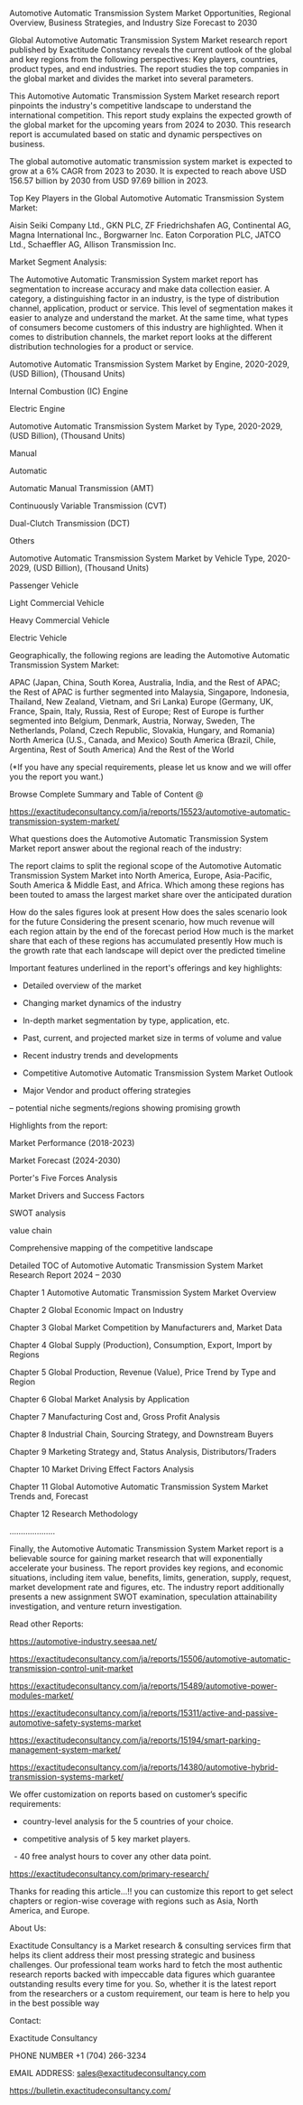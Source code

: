 Automotive Automatic Transmission System Market Opportunities, Regional Overview, Business Strategies, and Industry Size Forecast to 2030

Global Automotive Automatic Transmission System Market research report published by Exactitude Constancy reveals the current outlook of the global and key regions from the following perspectives: Key players, countries, product types, and end industries. The report studies the top companies in the global market and divides the market into several parameters.

This Automotive Automatic Transmission System Market research report pinpoints the industry's competitive landscape to understand the international competition. This report study explains the expected growth of the global market for the upcoming years from 2024 to 2030. This research report is accumulated based on static and dynamic perspectives on business.

The global automotive automatic transmission system market is expected to grow at a 6% CAGR from 2023 to 2030. It is expected to reach above USD 156.57 billion by 2030 from USD 97.69 billion in 2023.

Top Key Players in the Global Automotive Automatic Transmission System Market:

Aisin Seiki Company Ltd., GKN PLC, ZF Friedrichshafen AG, Continental AG, Magna International Inc., Borgwarner Inc. Eaton Corporation PLC, JATCO Ltd., Schaeffler AG, Allison Transmission Inc.

Market Segment Analysis:

The Automotive Automatic Transmission System market report has segmentation to increase accuracy and make data collection easier. A category, a distinguishing factor in an industry, is the type of distribution channel, application, product or service. This level of segmentation makes it easier to analyze and understand the market. At the same time, what types of consumers become customers of this industry are highlighted. When it comes to distribution channels, the market report looks at the different distribution technologies for a product or service.

Automotive Automatic Transmission System Market by Engine, 2020-2029, (USD Billion), (Thousand Units)

Internal Combustion (IC) Engine

Electric Engine

Automotive Automatic Transmission System Market by Type, 2020-2029, (USD Billion), (Thousand Units)

Manual

Automatic

Automatic Manual Transmission (AMT)

Continuously Variable Transmission (CVT)

Dual-Clutch Transmission (DCT)

Others

Automotive Automatic Transmission System Market by Vehicle Type, 2020-2029, (USD Billion), (Thousand Units)

Passenger Vehicle

Light Commercial Vehicle

Heavy Commercial Vehicle

Electric Vehicle

Geographically, the following regions are leading the Automotive Automatic Transmission System Market:

APAC (Japan, China, South Korea, Australia, India, and the Rest of APAC; the Rest of APAC is further segmented into Malaysia, Singapore, Indonesia, Thailand, New Zealand, Vietnam, and Sri Lanka)
Europe (Germany, UK, France, Spain, Italy, Russia, Rest of Europe; Rest of Europe is further segmented into Belgium, Denmark, Austria, Norway, Sweden, The Netherlands, Poland, Czech Republic, Slovakia, Hungary, and Romania)
North America (U.S., Canada, and Mexico)
South America (Brazil, Chile, Argentina, Rest of South America)
And the Rest of the World

(*If you have any special requirements, please let us know and we will offer you the report you want.)

Browse Complete Summary and Table of Content @

https://exactitudeconsultancy.com/ja/reports/15523/automotive-automatic-transmission-system-market/

What questions does the Automotive Automatic Transmission System Market report answer about the regional reach of the industry:

The report claims to split the regional scope of the Automotive Automatic Transmission System Market into North America, Europe, Asia-Pacific, South America & Middle East, and Africa. Which among these regions has been touted to amass the largest market share over the anticipated duration

How do the sales figures look at present How does the sales scenario look for the future
Considering the present scenario, how much revenue will each region attain by the end of the forecast period
How much is the market share that each of these regions has accumulated presently
How much is the growth rate that each landscape will depict over the predicted timeline

Important features underlined in the report's offerings and key highlights:

- Detailed overview of the market

- Changing market dynamics of the industry

- In-depth market segmentation by type, application, etc.

- Past, current, and projected market size in terms of volume and value

- Recent industry trends and developments

- Competitive Automotive Automatic Transmission System Market Outlook

- Major Vendor and product offering strategies

– potential niche segments/regions showing promising growth

Highlights from the report:

Market Performance (2018-2023)

Market Forecast (2024-2030)

Porter's Five Forces Analysis

Market Drivers and Success Factors

SWOT analysis

value chain

Comprehensive mapping of the competitive landscape

Detailed TOC of Automotive Automatic Transmission System Market Research Report 2024 – 2030

Chapter 1 Automotive Automatic Transmission System Market Overview

Chapter 2 Global Economic Impact on Industry

Chapter 3 Global Market Competition by Manufacturers and, Market Data

Chapter 4 Global Supply (Production), Consumption, Export, Import by Regions

Chapter 5 Global Production, Revenue (Value), Price Trend by Type and Region

Chapter 6 Global Market Analysis by Application

Chapter 7 Manufacturing Cost and, Gross Profit Analysis

Chapter 8 Industrial Chain, Sourcing Strategy, and Downstream Buyers

Chapter 9 Marketing Strategy and, Status Analysis, Distributors/Traders

Chapter 10 Market Driving Effect Factors Analysis

Chapter 11 Global Automotive Automatic Transmission System Market Trends and, Forecast

Chapter 12 Research Methodology

………………..

Finally, the Automotive Automatic Transmission System Market report is a believable source for gaining market research that will exponentially accelerate your business. The report provides key regions, and economic situations, including item value, benefits, limits, generation, supply, request, market development rate and figures, etc. The industry report additionally presents a new assignment SWOT examination, speculation attainability investigation, and venture return investigation.

Read other Reports:

https://automotive-industry.seesaa.net/

https://exactitudeconsultancy.com/ja/reports/15506/automotive-automatic-transmission-control-unit-market

https://exactitudeconsultancy.com/ja/reports/15489/automotive-power-modules-market/

https://exactitudeconsultancy.com/ja/reports/15311/active-and-passive-automotive-safety-systems-market

https://exactitudeconsultancy.com/ja/reports/15194/smart-parking-management-system-market/

https://exactitudeconsultancy.com/ja/reports/14380/automotive-hybrid-transmission-systems-market/

We offer customization on reports based on customer’s specific requirements:

- country-level analysis for the 5 countries of your choice.

- competitive analysis of 5 key market players.

  - 40 free analyst hours to cover any other data point.

https://exactitudeconsultancy.com/primary-research/

Thanks for reading this article...!! you can customize this report to get select chapters or region-wise coverage with regions such as Asia, North America, and Europe.

About Us:

Exactitude Consultancy is a Market research & consulting services firm that helps its client address their most pressing strategic and business challenges. Our professional team works hard to fetch the most authentic research reports backed with impeccable data figures which guarantee outstanding results every time for you. So, whether it is the latest report from the researchers or a custom requirement, our team is here to help you in the best possible way

Contact:

Exactitude Consultancy

PHONE NUMBER +1 (704) 266-3234

EMAIL ADDRESS: sales@exactitudeconsultancy.com

https://bulletin.exactitudeconsultancy.com/
